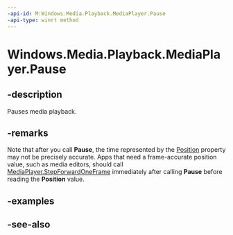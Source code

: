 ```yaml
---
-api-id: M:Windows.Media.Playback.MediaPlayer.Pause
-api-type: winrt method
---
```


<!-- Method syntax
public void Pause()
-->

# Windows.Media.Playback.MediaPlayer.Pause

## -description
Pauses media playback.

## -remarks
Note that after you call **Pause**, the time represented by the [Position](https://docs.microsoft.com/uwp/api/windows.media.playback.mediaplaybacksession.Position) property may not be precisely accurate. Apps that need a frame-accurate position value, such as media editors, should call [MediaPlayer.StepForwardOneFrame](https://docs.microsoft.com/uwp/api/windows.media.playback.mediaplayer.StepForwardOneFrame) immediately after calling **Pause** before reading the **Position** value.

## -examples

## -see-also
